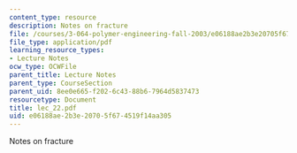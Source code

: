 ```yaml
---
content_type: resource
description: Notes on fracture
file: /courses/3-064-polymer-engineering-fall-2003/e06188ae2b3e20705f674519f14aa305_lec_22.pdf
file_type: application/pdf
learning_resource_types:
- Lecture Notes
ocw_type: OCWFile
parent_title: Lecture Notes
parent_type: CourseSection
parent_uid: 8ee0e665-f202-6c43-88b6-7964d5837473
resourcetype: Document
title: lec_22.pdf
uid: e06188ae-2b3e-2070-5f67-4519f14aa305
---
```

Notes on fracture

